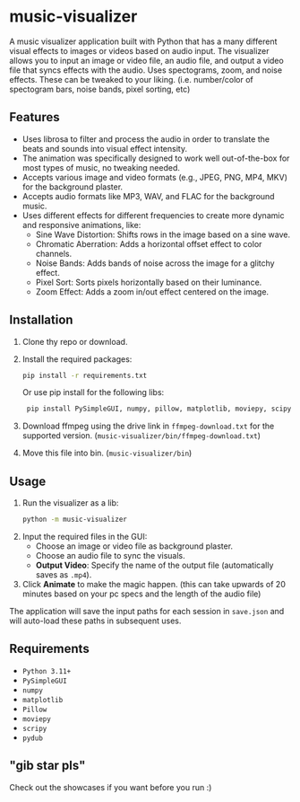 # music-visualizer

A music visualizer application built with Python that has a many different visual effects to images or videos based on audio input. The visualizer allows you to input an image or video file, an audio file, and output a video file that syncs effects with the audio. Uses spectograms, zoom, and noise effects. These can be tweaked to your liking. (i.e. number/color of spectogram bars, noise bands, pixel sorting, etc)

## Features

- Uses librosa to filter and process the audio in order to translate the beats and sounds into visual effect intensity.
- The animation was specifically designed to work well out-of-the-box for most types of music, no tweaking needed.
- Accepts various image and video formats (e.g., JPEG, PNG, MP4, MKV) for the background plaster.
- Accepts audio formats like MP3, WAV, and FLAC for the background music.
- Uses different effects for different frequencies to create more dynamic and responsive animations, like:
  - Sine Wave Distortion: Shifts rows in the image based on a sine wave.
  - Chromatic Aberration: Adds a horizontal offset effect to color channels.
  - Noise Bands: Adds bands of noise across the image for a glitchy effect.
  - Pixel Sort: Sorts pixels horizontally based on their luminance.
  - Zoom Effect: Adds a zoom in/out effect centered on the image.

## Installation

1. Clone thy repo or download.
   
2. Install the required packages:
    ```bash
    pip install -r requirements.txt
    ```

    Or use pip install for the following libs:
   ```bash
    pip install PySimpleGUI, numpy, pillow, matplotlib, moviepy, scipy, pydub
   ```
3. Download ffmpeg using the drive link in `ffmpeg-download.txt` for the supported version. (`music-visualizer/bin/ffmpeg-download.txt`)
4. Move this file into bin. (`music-visualizer/bin`)

## Usage

1. Run the visualizer as a lib:
    ```bash
    python -m music-visualizer
    ```
2. Input the required files in the GUI:
   - Choose an image or video file as background plaster.
   - Choose an audio file to sync the visuals.
   - **Output Video**: Specify the name of the output file (automatically saves as `.mp4`).
3. Click **Animate** to make the magic happen. (this can take upwards of 20 minutes based on your pc specs and the length of the audio file)

The application will save the input paths for each session in `save.json` and will auto-load these paths in subsequent uses.

## Requirements

- `Python 3.11+`
- `PySimpleGUI`
- `numpy`
- `matplotlib`
- `Pillow`
- `moviepy`
- `scripy`
- `pydub`

## "gib star pls"
Check out the showcases if you want before you run :)
